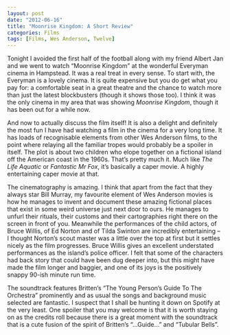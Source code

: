 ```yaml
---
layout: post
date: "2012-06-16"
title: "Moonrise Kingdom: A Short Review"
categories: Films
tags: [Films, Wes Anderson, Twelve]
---
```


Tonight I avoided the first half of the football along with my friend Albert Jan and we went to watch “Moonrise Kingdom” at the wonderful Everyman cinema in Hampstead. It was a real treat in every sense. To start with, the Everyman is a lovely cinema. It is quite expensive but you do get what you pay for: a comfortable seat in a great theatre and the chance to watch more than just the latest blockbusters (though it shows those too). I think it was the only cinema in my area that was showing _Moonrise Kingdom_, though it has been out for a while now.

And now to actually discuss the film itself! It is also a delight and definitely the most fun I have had watching a film in the cinema for a very long time. It has loads of recognisable elements from other Wes Anderson films, to the point where relaying all the familiar tropes would probably be a spoiler in itself. The plot is about two children who elope together on a fictional island off the American coast in the 1960s. That’s pretty much it. Much like _The Life Aquatic_ or _Fantastic Mr Fox_, it’s basically a caper movie. A highly entertaining caper movie at that.

The cinematography is amazing. I think that apart from the fact that they always star Bill Murray, my favourite element of Wes Anderson movies is how he manages to invent and document these amazing fictional places that exist in some weird universe just next door to ours. He manages to unfurl their rituals, their customs and their cartographies right there on the screen in front of you. Meanwhile the performances of the child actors, of Bruce Willis, of Ed Norton and of Tilda Swinton are incredibly entertaining – I thought Norton’s scout master was a little over the top at first but it settles nicely as the film progresses. Bruce Willis gives an excellent understated performances as the island’s police officer. I felt that some of the characters had back story that could have been dug deeper into, but this might have made the film longer and baggier, and one of its joys is the positively snappy 90-ish minute run time.

The soundtrack features Britten’s “The Young Person’s Guide To The Orchestra” prominently and as usual the songs and background music selected are fantastic. I suspect that I shall be hunting it down on Spotify at the very least. One spoiler that you may welcome is that it is worth staying on as the credits roll because there is a great moment with the soundtrack that is a cute fusion of the spirit of Britten’s “…Guide…” and “Tubular Bells”.